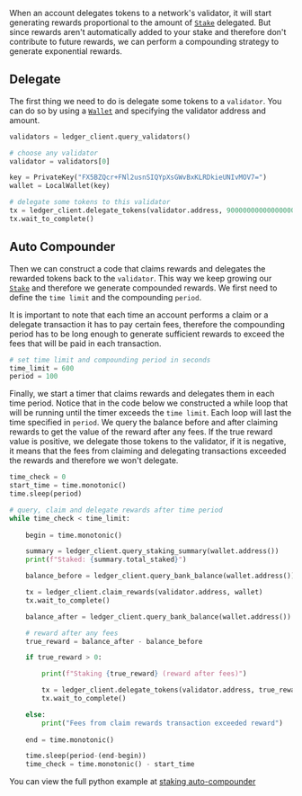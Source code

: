 When an account delegates tokens to a network's validator, it will start generating rewards proportional to the amount of [`Stake`](staking.md) delegated. But since rewards aren't automatically added to your stake and therefore don't contribute to future rewards, we can perform a compounding strategy to generate exponential rewards.

## Delegate

The first thing we need to do is delegate some tokens to a `validator`. You can do so by using a [`Wallet`](wallets-and-keys.md) and specifying the validator address and amount.

```python
validators = ledger_client.query_validators()

# choose any validator
validator = validators[0]

key = PrivateKey("FX5BZQcr+FNl2usnSIQYpXsGWvBxKLRDkieUNIvMOV7=")
wallet = LocalWallet(key)

# delegate some tokens to this validator
tx = ledger_client.delegate_tokens(validator.address, 9000000000000000000, wallet)
tx.wait_to_complete()
```

## Auto Compounder

Then we can construct a code that claims rewards and delegates the rewarded tokens back to the `validator`. This way we keep growing our [`Stake`](staking.md) and therefore we generate compounded rewards. We first need to define the `time limit` and the compounding `period`.

It is important to note that each time an account performs a claim or a delegate transaction it has to pay certain fees, therefore the compounding period has to be long enough to generate sufficient rewards to exceed the fees that will be paid in each transaction.

```python
# set time limit and compounding period in seconds
time_limit = 600
period = 100
```
Finally, we start a timer that claims rewards and delegates them in each time period. Notice that in the code below we constructed a while loop that will be running until the timer exceeds the `time limit`. Each loop will last the time specified in `period`. We query the balance before and after claiming rewards to get the value of the reward after any fees. If the true reward value is positive, we delegate those tokens to the validator, if it is negative, it means that the fees from claiming and delegating transactions exceeded the rewards and therefore we won't delegate.


```python
time_check = 0
start_time = time.monotonic()
time.sleep(period)

# query, claim and delegate rewards after time period
while time_check < time_limit:
    
    begin = time.monotonic()

    summary = ledger_client.query_staking_summary(wallet.address())
    print(f"Staked: {summary.total_staked}")

    balance_before = ledger_client.query_bank_balance(wallet.address())

    tx = ledger_client.claim_rewards(validator.address, wallet)
    tx.wait_to_complete()

    balance_after = ledger_client.query_bank_balance(wallet.address())

    # reward after any fees
    true_reward = balance_after - balance_before

    if true_reward > 0:

        print(f"Staking {true_reward} (reward after fees)")

        tx = ledger_client.delegate_tokens(validator.address, true_reward, wallet)
        tx.wait_to_complete()

    else:
        print("Fees from claim rewards transaction exceeded reward")
    
    end = time.monotonic()

    time.sleep(period-(end-begin))
    time_check = time.monotonic() - start_time
```

You can view the full python example at [staking auto-compounder](https://github.com/fetchai/cosmosRaw/blob/develop/examples/aerial_compounder.py)
